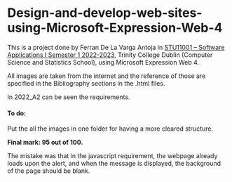 # Design-and-develop-web-sites-using-Microsoft-Expression-Web-4
This is a project done by Ferran De La Varga Antoja in [STU11001 – Software Applications I Semester 1 2022-2023](https://teaching.scss.tcd.ie/module/stu11001-software-applications-i/), Trinity College Dublin (Computer Science and Statistics School), using Microsoft Expression Web 4.

All images are taken from the internet and the reference of those are specified in the Bibliography sections in the .html files.

In 2022_A2 can be seen the requirements.

#### To do:
Put the all the images in one folder for having a more cleared structure.

**Final mark: 95 out of 100.**

The mistake was that in the javascript requirement, the webpage already loads upon the alert, and when the message is displayed, the background of the page should be blank.
